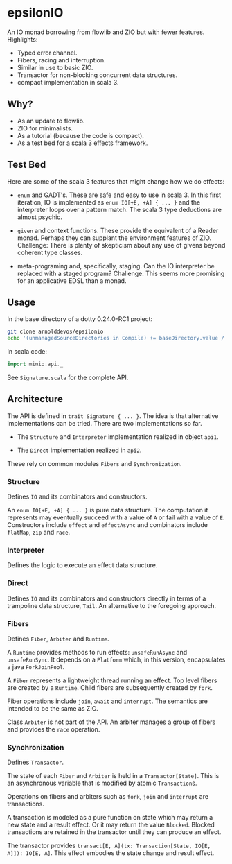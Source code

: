 # epsilonIO 

An IO monad borrowing from flowlib and ZIO but with fewer features.  Highlights:

* Typed error channel.
* Fibers, racing and interruption.
* Similar in use to basic ZIO.
* Transactor for non-blocking concurrent data structures.
* compact implementation in scala 3.

## Why?

* As an update to flowlib.
* ZIO for minimalists.
* As a tutorial (because the code is compact).
* As a test bed for a scala 3 effects framework.

## Test Bed

Here are some of the scala 3 features that might change how we do effects:

* `enum` and GADT's.  These are safe and easy to use in scala 3. In this first iteration, IO is implemented as `enum IO[+E, +A] { ... }` and the interpreter loops over a pattern match. The scala 3 type deductions are almost psychic.

* `given` and context functions.  These provide the equivalent of a Reader monad. Perhaps they can supplant the environment features of ZIO.  Challenge: There is plenty of skepticism about any use of givens beyond coherent type classes.

* meta-programing and, specifically, staging. Can the IO interpreter be replaced with a staged program?  Challenge: This seems more promising for an applicative EDSL than a monad.  

## Usage

In the base directory of a dotty 0.24.0-RC1 project:

```sh
git clone arnolddevos/epsilonio
echo '(unmanagedSourceDirectories in Compile) += baseDirectory.value / "epsilonio/src/main/scala"' > epsilonio.sbt
```

In scala code:

```scala
import minio.api._
```

See `Signature.scala` for the complete API.

## Architecture

The API is defined in `trait Signature { ... }`. The idea is that alternative implementations can be tried.   There are two implementations so far.

* The `Structure` and `Interpreter` implementation realized in object `api1`. 

* The `Direct` implementation realized in `api2`.

These rely on common modules `Fibers` and `Synchronization`.  

### Structure 

Defines `IO` and its combinators and constructors.  

An `enum IO[+E, +A] { ... }` is pure data structure. The computation it represents may eventually succeed with a value of `A` or fail with a value of `E`. Constructors include `effect` and `effectAsync` and combinators include `flatMap`, `zip` and `race`. 

### Interpreter

Defines the logic to execute an effect data structure. 

### Direct

Defines `IO` and its combinators and constructors directly in terms of a trampoline data structure, `Tail`. An alternative to the foregoing approach.

### Fibers

Defines `Fiber`, `Arbiter` and `Runtime`.

A `Runtime` provides methods to run effects: `unsafeRunAsync` and `unsafeRunSync`.  It depends on a `Platform` which, in this version, encapsulates a java `ForkJoinPool`. 

A `Fiber` represents a lightweight thread running an effect. Top level fibers are created by a `Runtime`. Child fibers are subsequently created by `fork`. 

Fiber operations include `join`, `await` and `interrupt`.  The semantics are intended to be the same as ZIO.

Class `Arbiter` is not part of the API. An arbiter manages a group of fibers and provides the `race` operation.  

### Synchronization

Defines `Transactor`. 

The state of each `Fiber` and `Arbiter` is held in a `Transactor[State]`. This is an asynchronous variable that is modified by atomic `Transaction`s. 

Operations on fibers and arbiters such as `fork`, `join` and `interrupt` are transactions.

A transaction is modeled as a pure function on state which may return a new state and a result effect. Or it may return the value `Blocked`.  Blocked transactions are retained in the transactor until they can produce an effect.

The transactor provides `transact[E, A](tx: Transaction[State, IO[E, A]]): IO[E, A]`.  This effect embodies the state change and result effect. 